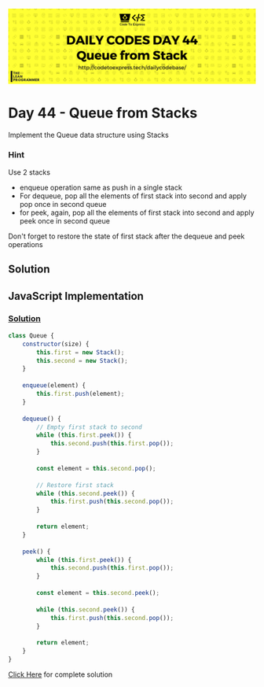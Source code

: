 ![cover](./cover.png)

# Day 44 - Queue from Stacks

Implement the Queue data structure using Stacks

### Hint

Use 2 stacks

- enqueue operation same as push in a single stack
- For dequeue, pop all the elements of first stack into second and apply pop once in second queue
- for peek, again, pop all the elements of first stack into second and apply peek once in second queue

Don't forget to restore the state of first stack after the dequeue and peek operations

## Solution

## JavaScript Implementation

### [Solution](./JavaScript/queueFromStack.js)

```js
class Queue {
    constructor(size) {
        this.first = new Stack();
        this.second = new Stack();
    }

    enqueue(element) {
        this.first.push(element);
    }

    dequeue() {
        // Empty first stack to second
        while (this.first.peek()) {
            this.second.push(this.first.pop());
        }

        const element = this.second.pop();

        // Restore first stack
        while (this.second.peek()) {
            this.first.push(this.second.pop());
        }

        return element;
    }

    peek() {
        while (this.first.peek()) {
            this.second.push(this.first.pop());
        }

        const element = this.second.peek();

        while (this.second.peek()) {
            this.first.push(this.second.pop());
        }

        return element;
    }
}
```

[Click Here](./JavaScript/queueFromStack.js) for complete solution